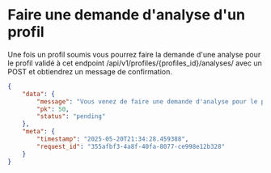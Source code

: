 # Faire une demande d'analyse d'un profil
Une fois un profil soumis vous pourrez faire la demande d'une analyse pour le profil validé à cet endpoint /api/v1/profiles/{profiles_id}/analyses/ avec un POST et obtiendrez un message de confirmation.
```json
{
    "data": {
        "message": "Vous venez de faire une demande d'analyse pour le profile 437",
        "pk": 50,
        "status": "pending"
    },
    "meta": {
        "timestamp": "2025-05-20T21:34:28.459388",
        "request_id": "355afbf3-4a8f-40fa-8077-ce998e12b328"
    }
}
```